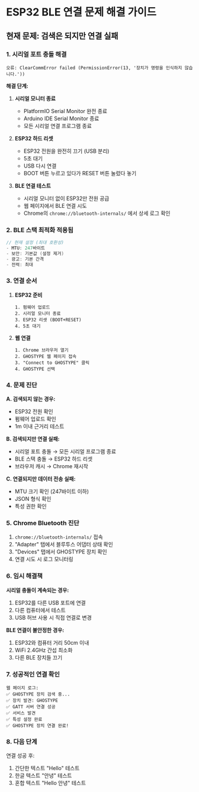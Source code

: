 # ESP32 BLE 연결 문제 해결 가이드

## 현재 문제: 검색은 되지만 연결 실패

### 1. 시리얼 포트 충돌 해결
```
오류: ClearCommError failed (PermissionError(13, '장치가 명령을 인식하지 않습니다.'))
```

**해결 단계:**

1. **시리얼 모니터 종료**
   - PlatformIO Serial Monitor 완전 종료
   - Arduino IDE Serial Monitor 종료
   - 모든 시리얼 연결 프로그램 종료

2. **ESP32 하드 리셋**
   - ESP32 전원을 완전히 끄기 (USB 분리)
   - 5초 대기
   - USB 다시 연결
   - BOOT 버튼 누르고 있다가 RESET 버튼 눌렀다 놓기

3. **BLE 연결 테스트**
   - 시리얼 모니터 없이 ESP32만 전원 공급
   - 웹 페이지에서 BLE 연결 시도
   - Chrome의 `chrome://bluetooth-internals/` 에서 상세 로그 확인

### 2. BLE 스택 최적화 적용됨

```cpp
// 현재 설정 (최대 호환성)
- MTU: 247바이트
- 보안: 기본값 (설정 제거)
- 광고: 기본 간격
- 전력: 최대
```

### 3. 연결 순서

1. **ESP32 준비**
   ```
   1. 펌웨어 업로드
   2. 시리얼 모니터 종료
   3. ESP32 리셋 (BOOT+RESET)
   4. 5초 대기
   ```

2. **웹 연결**
   ```
   1. Chrome 브라우저 열기
   2. GHOSTYPE 웹 페이지 접속
   3. "Connect to GHOSTYPE" 클릭
   4. GHOSTYPE 선택
   ```

### 4. 문제 진단

**A. 검색되지 않는 경우:**
- ESP32 전원 확인
- 펌웨어 업로드 확인
- 1m 이내 근거리 테스트

**B. 검색되지만 연결 실패:**
- 시리얼 포트 충돌 → 모든 시리얼 프로그램 종료
- BLE 스택 충돌 → ESP32 하드 리셋
- 브라우저 캐시 → Chrome 재시작

**C. 연결되지만 데이터 전송 실패:**
- MTU 크기 확인 (247바이트 이하)
- JSON 형식 확인
- 특성 권한 확인

### 5. Chrome Bluetooth 진단

1. `chrome://bluetooth-internals/` 접속
2. "Adapter" 탭에서 블루투스 어댑터 상태 확인
3. "Devices" 탭에서 GHOSTYPE 장치 확인
4. 연결 시도 시 로그 모니터링

### 6. 임시 해결책

**시리얼 충돌이 계속되는 경우:**
1. ESP32를 다른 USB 포트에 연결
2. 다른 컴퓨터에서 테스트
3. USB 허브 사용 시 직접 연결로 변경

**BLE 연결이 불안정한 경우:**
1. ESP32와 컴퓨터 거리 50cm 이내
2. WiFi 2.4GHz 간섭 최소화
3. 다른 BLE 장치들 끄기

### 7. 성공적인 연결 확인

```
웹 페이지 로그:
✅ GHOSTYPE 장치 검색 중...
✅ 장치 발견: GHOSTYPE
✅ GATT 서버 연결 성공
✅ 서비스 발견
✅ 특성 설정 완료
✅ GHOSTYPE 장치 연결 완료!
```

### 8. 다음 단계

연결 성공 후:
1. 간단한 텍스트 "Hello" 테스트
2. 한글 텍스트 "안녕" 테스트  
3. 혼합 텍스트 "Hello 안녕" 테스트